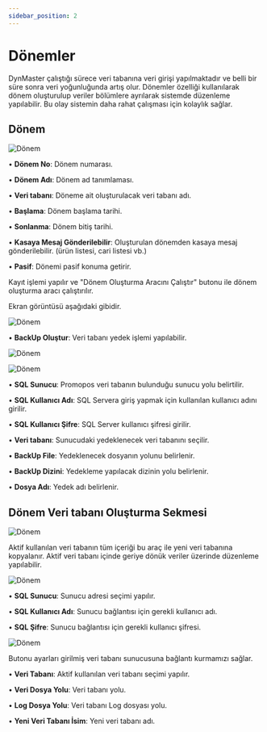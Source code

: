 ```yaml
---
sidebar_position: 2
---
```


# Dönemler 

DynMaster çalıştığı sürece veri tabanına veri girişi yapılmaktadır ve belli bir süre sonra veri yoğunluğunda artış olur. Dönemler özelliği kullanılarak dönem oluşturulup veriler bölümlere ayrılarak sistemde düzenleme yapılabilir. Bu olay sistemin daha rahat çalışması için kolaylık sağlar. 

## Dönem

![Dönem](/img/sistem/donemler-1.png)

•	**Dönem No**: Dönem numarası.

•	**Dönem Adı**: Dönem ad tanımlaması.

•	**Veri tabanı**: Döneme ait oluşturulacak veri tabanı adı.

•	**Başlama**: Dönem başlama tarihi.

•	**Sonlanma**: Dönem bitiş tarihi.

•	**Kasaya Mesaj Gönderilebilir**: Oluşturulan dönemden kasaya mesaj gönderilebilir. (ürün listesi, cari listesi vb.)

•	**Pasif**: Dönemi pasif konuma getirir.

Kayıt işlemi yapılır ve "Dönem Oluşturma Aracını Çalıştır" butonu ile dönem oluşturma aracı çalıştırılır. 

Ekran görüntüsü aşağıdaki gibidir.

![Dönem](/img/sistem/donemler-2.png)

•   **BackUp Oluştur**: Veri tabanı yedek işlemi yapılabilir. 

![Dönem](/img/sistem/donemler-3.png)

![Dönem](/img/sistem/donemler-4.png)

•	**SQL Sunucu**: Promopos veri tabanın bulunduğu sunucu yolu belirtilir.

•	**SQL Kullanıcı Adı**: SQL Servera giriş yapmak için kullanılan kullanıcı adını girilir.

•	**SQL Kullanıcı Şifre**: SQL Server kullanıcı şifresi girilir.

•	**Veri tabanı**: Sunucudaki yedeklenecek veri tabanını seçilir.

•	**BackUp File**: Yedeklenecek dosyanın yolunu belirlenir.

•	**BackUp Dizini**: Yedekleme yapılacak dizinin yolu belirlenir.

•	**Dosya Adı**: Yedek adı belirlenir.


##	Dönem Veri tabanı Oluşturma Sekmesi

![Dönem](/img/sistem/donemler-5.png)

Aktif kullanılan veri tabanın tüm içeriği bu araç ile yeni veri tabanına kopyalanır. Aktif veri tabanı içinde geriye dönük veriler üzerinde düzenleme yapılabilir.

![Dönem](/img/sistem/donemler-6.png)

•	**SQL Sunucu**: Sunucu adresi seçimi yapılır.

•	**SQL Kullanıcı Adı**: Sunucu bağlantısı için gerekli kullanıcı adı.

•	**SQL Şifre**: Sunucu bağlantısı için gerekli kullanıcı şifresi.

![Dönem](/img/sistem/donemler-7.png)

Butonu ayarları girilmiş veri tabanı sunucusuna bağlantı kurmamızı sağlar.

•	**Veri Tabanı**: Aktif kullanılan veri tabanı seçimi yapılır.

•	**Veri Dosya Yolu**: Veri tabanı yolu.

•	**Log Dosya Yolu**: Veri tabanı Log dosyası yolu.

•	**Yeni Veri Tabanı İsim**: Yeni veri tabanı adı.


